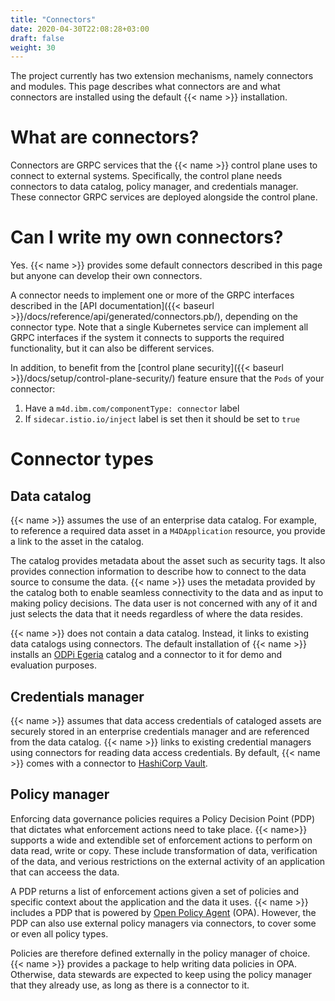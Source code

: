```yaml
---
title: "Connectors"
date: 2020-04-30T22:08:28+03:00
draft: false
weight: 30
---
```


The project currently has two extension mechanisms, namely connectors and modules. 
This page describes what connectors are and what connectors are installed using the default {{< name >}} installation.

# What are connectors?

<!-- {{< tip >}}
[Watson Knowledge Catalog](www.ibm.com/watson/data-catalogue) connectors are available to provide integration with an enterprise-grade data catalog, policy manager and a credentials-manager for data access credentials 
{{</ tip >}} -->

Connectors are GRPC services that the {{< name >}} control plane uses to connect to external systems. Specifically, the control plane needs connectors to data catalog, policy manager, and credentials manager. These connector GRPC services are deployed alongside the control plane.

# Can I write my own connectors?

Yes. {{< name >}} provides some default connectors described in this page but anyone can develop their own connectors.

A connector needs to implement one or more of the GRPC interfaces described in the [API documentation]({{< baseurl >}}/docs/reference/api/generated/connectors.pb/), depending on the connector type. Note that a single Kubernetes service can implement all GRPC interfaces if the system it connects to supports the required functionality, but it can also be different services.

In addition, to benefit from the [control plane security]({{< baseurl >}}/docs/setup/control-plane-security/) feature ensure that the `Pods` of your connector:
1. Have a `m4d.ibm.com/componentType: connector` label 
1. If `sidecar.istio.io/inject` label is set then it should be set to `true`


# Connector types

## Data catalog

{{< name >}} assumes the use of an enterprise data catalog. For example, to reference a required data asset in a `M4DApplication` resource, you provide a link to the asset in the catalog.

The catalog provides metadata about the asset such as security tags. It also provides connection information to describe how to connect to the data source to consume the data. {{< name >}} uses the metadata provided by the catalog both to enable seamless connectivity to the data and as input to making policy decisions. The data user is not concerned with any of it and just selects the data that it needs regardless of where the data resides.

{{< name >}} does not contain a data catalog. Instead, it links to existing data catalogs using connectors. The default installation of {{< name >}} installs an [ODPi Egeria](https://www.odpi.org/projects/egeria) catalog and a connector to it for demo and evaluation purposes.

## Credentials manager

{{< name >}} assumes that data access credentials of cataloged assets are securely stored in an enterprise credentials manager and are referenced from the data catalog. {{< name >}} links to existing credential managers using connectors for reading data access credentials. By default, {{< name >}} comes with a connector to [HashiCorp Vault](https://www.vaultproject.io/).

## Policy manager

Enforcing data governance policies requires a Policy Decision Point (PDP) that dictates what enforcement actions need to take place.
{{< name>}} supports a wide and extendible set of enforcement actions to perform on data read, write or copy. These include transformation of data, verification of the data, and verious restrictions on the external activity of an application that can acceess the data.

A PDP returns a list of enforcement actions given a set of policies and specific context about the application and the data it uses. 
{{< name >}} includes a PDP that is powered by [Open Policy Agent](https://www.openpolicyagent.org/) (OPA). However, the PDP can also use external policy managers via connectors, to cover some or even all policy types. 

Policies are therefore defined externally in the policy manager of choice. {{< name >}} provides a package to help writing data policies in OPA. Otherwise, data stewards are expected to keep using the policy manager that they already use, as long as there is a connector to it.

